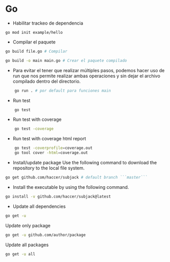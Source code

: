 # Go

- Habilitar trackeo de dependencia
```
go mod init example/hello
```

- Compilar el paquete
```bash
go build file.go # Compilar

go build -o main main.go # Crear el paquete compilado
```

- Para evitar el tener que realizar múltiples pasos, podemos hacer uso de run que nos permite realizar ambas operaciones y sin dejar el archivo compilado dentro del directorio.
```bash
    go run . # por default para funciones main
```

- Run test
```bash
    go test
```

- Run test with coverage
```bash
    go test -coverage
```

- Run test with coverage html report
```bash
    go test -coverprofile=coverage.out
    go tool cover -html=coverage.out
```

- Install/update package
Use the following command to download the repository to the local file system.
```bash
go get github.com/haccer/subjack # default branch ```master```
```

- Install the executable by using the following command.
```bash
go install -v github.com/haccer/subjack@latest
```

- Update all dependencies
```bash
go get -u
```

Update only package
```bash
go get -u github.com/author/package
```

Update all packages
```bash
go get -u all
```